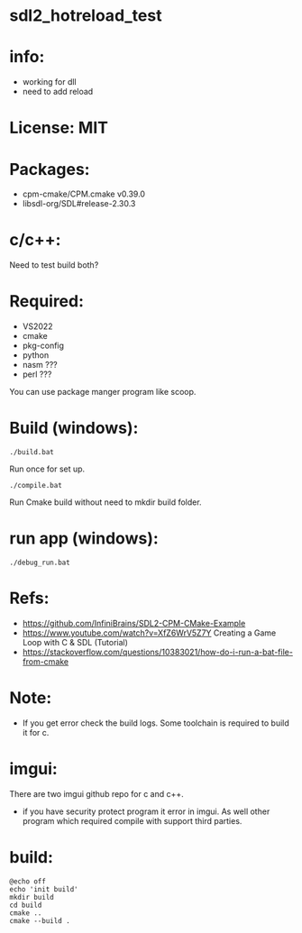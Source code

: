 # sdl2_hotreload_test

# info:
 - working for dll
 - need to add reload

# License: MIT

# Packages:
 - cpm-cmake/CPM.cmake v0.39.0
 - libsdl-org/SDL#release-2.30.3

# c/c++:
  Need to test build both?

# Required:
 - VS2022
 - cmake
 - pkg-config
 - python
 - nasm ???
 - perl ???

 You can use package manger program like scoop.

# Build (windows):
```
./build.bat
```
Run once for set up.

```
./compile.bat
```
Run Cmake build without need to mkdir build folder.

# run app (windows):
```
./debug_run.bat
```

# Refs:
 - https://github.com/InfiniBrains/SDL2-CPM-CMake-Example
 - https://www.youtube.com/watch?v=XfZ6WrV5Z7Y  Creating a Game Loop with C & SDL (Tutorial)
 - https://stackoverflow.com/questions/10383021/how-do-i-run-a-bat-file-from-cmake


# Note: 
  - If you get error check the build logs. Some toolchain is required to build it for c.
  

# imgui:
  There are two imgui github repo for c and c++.

  - if you have security protect program it error in imgui. As well other program which required compile with support third parties.

# build:

```
@echo off
echo 'init build'
mkdir build
cd build
cmake ..
cmake --build .
```
